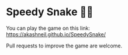 # Speedy Snake 🐍💨

You can play the game on this link: https://akashneil.github.io/SpeedySnake/

Pull requests to improve the game are welcome.
